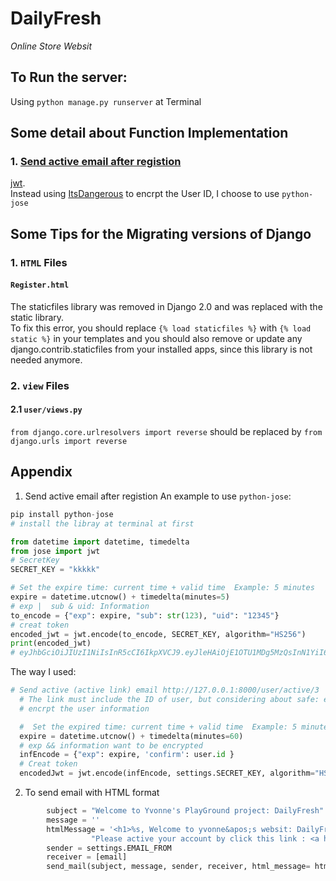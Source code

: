 # DailyFresh
*Online Store Websit*

## To Run the server:
Using `python manage.py runserver` at Terminal

## Some detail about Function Implementation
### 1. [Send active email after registion](#anchor)
[jwt](https://jwt.io/introduction).  
Instead using [ItsDangerous](https://itsdangerous.palletsprojects.com/en/2.1.x/) to encrpt the User ID, I choose to use `python-jose`



## Some Tips for the Migrating versions of Django
### 1. `HTML` Files
#### `Register.html`   
The staticfiles library was removed in Django 2.0 and was replaced with the static library.   
To fix this error, you should replace `{% load staticfiles %}` with `{% load static %}` in your templates and you should also remove or update any django.contrib.staticfiles from your installed apps, since this library is not needed anymore.


### 2. `view` Files
#### 2.1 `user/views.py`
`from django.core.urlresolvers import reverse`  should be replaced by `from django.urls import reverse`



## Appendix
 <a name="anchor"></a> 
1.  Send active email after registion
An example to use `python-jose`:   

```python
pip install python-jose
# install the libray at terminal at first

from datetime import datetime, timedelta
from jose import jwt
# SecretKey
SECRET_KEY = "kkkkk"

# Set the expire time: current time + valid time  Example: 5 minutes
expire = datetime.utcnow() + timedelta(minutes=5)
# exp |  sub & uid: Information
to_encode = {"exp": expire, "sub": str(123), "uid": "12345"}
# creat token 
encoded_jwt = jwt.encode(to_encode, SECRET_KEY, algorithm="HS256")
print(encoded_jwt) 
# eyJhbGciOiJIUzI1NiIsInR5cCI6IkpXVCJ9.eyJleHAiOjE1OTU1MDg5MzQsInN1YiI6IjEyMyIsInVpZCI6IjEyMzQ1In0.lttAYe808lVQgGhL9NXei2bbC1LIGs-SS0l6qfU_QxU
```
The way I used:   
```python
# Send active (active link) email http://127.0.0.1:8000/user/active/3
  # The link must include the ID of user, but considering about safe: encryption
  # encrpt the user information

  #  Set the expired time: current time + valid time  Example: 5 minutes
  expire = datetime.utcnow() + timedelta(minutes=60)
  # exp && information want to be encrypted
  infEncode = {"exp": expire, 'confirm': user.id }
  # Creat token
  encodedJwt = jwt.encode(infEncode, settings.SECRET_KEY, algorithm="HS256")
```
2. To send email with HTML format
```python
        subject = "Welcome to Yvonne's PlayGround project: DailyFresh"
        message = ''
        htmlMessage = '<h1>%s, Welcome to yvonne&apos;s websit: DailyFresh</h1> <br/> " \
                  "Please active your account by click this link : <a href ="http://127.0.0.1:8000/user/active/%s"> http://127.0.0.1:8000/user/active/%s </a>' %(username, token, token)
        sender = settings.EMAIL_FROM
        receiver = [email]
        send_mail(subject, message, sender, receiver, html_message= htmlMessage)

```



